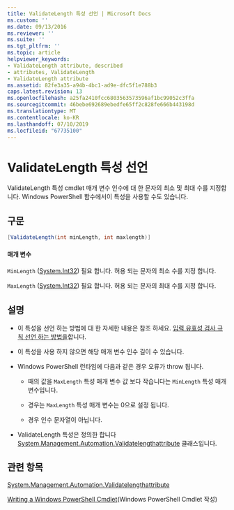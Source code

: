 ```yaml
---
title: ValidateLength 특성 선언 | Microsoft Docs
ms.custom: ''
ms.date: 09/13/2016
ms.reviewer: ''
ms.suite: ''
ms.tgt_pltfrm: ''
ms.topic: article
helpviewer_keywords:
- ValidateLength attribute, described
- attributes, ValidateLength
- ValidateLength attribute
ms.assetid: 82fe3a35-a94b-4bc1-ad9e-dfc5f1e788b3
caps.latest.revision: 13
ms.openlocfilehash: a25fa2410fcc6803563573596af1bc99052c3ffa
ms.sourcegitcommit: 46bebe692689ebedfe65ff2c828fe666b443198d
ms.translationtype: MT
ms.contentlocale: ko-KR
ms.lasthandoff: 07/10/2019
ms.locfileid: "67735100"
---
```

# <a name="validatelength-attribute-declaration"></a>ValidateLength 특성 선언

ValidateLength 특성 cmdlet 매개 변수 인수에 대 한 문자의 최소 및 최대 수를 지정합니다. Windows PowerShell 함수에서이 특성을 사용할 수도 있습니다.

## <a name="syntax"></a>구문

```csharp
[ValidateLength(int minLength, int maxlength)]
```

#### <a name="parameters"></a>매개 변수

`MinLength` ([System.Int32](/dotnet/api/System.Int32)) 필요 합니다. 허용 되는 문자의 최소 수를 지정 합니다.

`MaxLength` ([System.Int32](/dotnet/api/System.Int32)) 필요 합니다. 허용 되는 문자의 최대 수를 지정 합니다.

## <a name="remarks"></a>설명

- 이 특성을 선언 하는 방법에 대 한 자세한 내용은 참조 하세요. [입력 유효성 검사 규칙 선언 하는 방법을](./how-to-validate-parameter-input.md)합니다.

- 이 특성을 사용 하지 않으면 해당 매개 변수 인수 길이 수 있습니다.

- Windows PowerShell 런타임에 다음과 같은 경우 오류가 throw 됩니다.

    - 때의 값을 `MaxLength` 특성 매개 변수 값 보다 작습니다는 `MinLength` 특성 매개 변수입니다.

    - 경우는 `MaxLength` 특성 매개 변수는 0으로 설정 됩니다.

    - 경우 인수 문자열이 아닙니다.

- ValidateLength 특성은 정의한 합니다 [System.Management.Automation.Validatelengthattribute](/dotnet/api/System.Management.Automation.ValidateLengthAttribute) 클래스입니다.

## <a name="see-also"></a>관련 항목

[System.Management.Automation.Validatelengthattribute](/dotnet/api/System.Management.Automation.ValidateLengthAttribute)

[Writing a Windows PowerShell Cmdlet](./writing-a-windows-powershell-cmdlet.md)(Windows PowerShell Cmdlet 작성)
